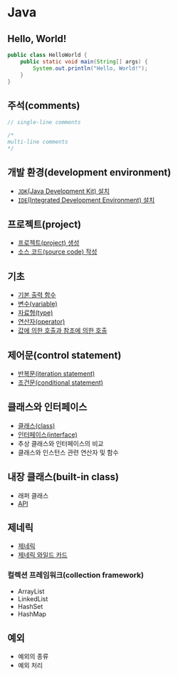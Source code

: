 # Java

## Hello, World!

```java
public class HelloWorld {
    public static void main(String[] args) {
        System.out.println("Hello, World!");
    }
}
```

## 주석(comments)

```java
// single-line comments

/*
multi-line comments
*/
```

## 개발 환경(development environment)

- [`JDK`(Java Development Kit) 설치](./java/development_environment/jdk_setup.md)
- [`IDE`(Integrated Development Environment) 설치](./java/development_environment/ide_setup.md)

## 프로젝트(project)

- [프로젝트(project) 생성](./java/project/project_creation.md)
- [소스 코드(source code) 작성](./java/project/source_code_write.md)

## 기초

- [기본 출력 함수](./java/basic/standard_out.md)
- [변수(variable)](./java/basic/variable.md)
- [자료형(type)](./java/basic/type.md)
- [연산자(operator)](./java/basic/operator.md)
- [값에 의한 호출과 참조에 의한 호출](./java/basic/call_by.md)

## 제어문(control statement)

- [반복문(iteration statement)](./java/statement/iteration.md)
- [조건문(conditional statement)](./java/statement/conditional.md)

## 클래스와 인터페이스

- [클래스(class)](./java/class.md)
- [인터페이스(interface)](./java/interface.md)
- 추상 클래스와 인터페이스의 비교
- 클래스와 인스턴스 관련 연산자 및 함수

## 내장 클래스(built-in class)

- 래퍼 클래스
- [API](./java/class/api.md)

## 제네릭

- [제네릭](./java/generic.md)
- [제네릭 와일드 카드](./java/generic/wildcard.md)

### 컬렉션 프레임워크(collection framework)

- ArrayList
- LinkedList
- HashSet
- HashMap

## 예외

- 예외의 종류
- 예외 처리

<!-- TODO -->
